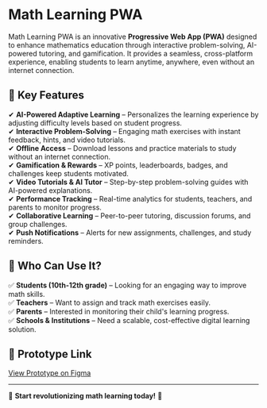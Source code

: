 # Math Learning PWA

Math Learning PWA is an innovative **Progressive Web App (PWA)** designed to enhance mathematics education through interactive problem-solving, AI-powered tutoring, and gamification. It provides a seamless, cross-platform experience, enabling students to learn anytime, anywhere, even without an internet connection.

## 🚀 Key Features

✔ **AI-Powered Adaptive Learning** – Personalizes the learning experience by adjusting difficulty levels based on student progress.  
✔ **Interactive Problem-Solving** – Engaging math exercises with instant feedback, hints, and video tutorials.  
✔ **Offline Access** – Download lessons and practice materials to study without an internet connection.  
✔ **Gamification & Rewards** – XP points, leaderboards, badges, and challenges keep students motivated.  
✔ **Video Tutorials & AI Tutor** – Step-by-step problem-solving guides with AI-powered explanations.  
✔ **Performance Tracking** – Real-time analytics for students, teachers, and parents to monitor progress.  
✔ **Collaborative Learning** – Peer-to-peer tutoring, discussion forums, and group challenges.  
✔ **Push Notifications** – Alerts for new assignments, challenges, and study reminders.  

## 🎯 Who Can Use It?

✅ **Students (10th-12th grade)** – Looking for an engaging way to improve math skills.  
✅ **Teachers** – Want to assign and track math exercises easily.  
✅ **Parents** – Interested in monitoring their child's learning progress.  
✅ **Schools & Institutions** – Need a scalable, cost-effective digital learning solution.  

## 🔗 Prototype Link

[View Prototype on Figma](https://www.figma.com/proto/qyD3mVOxJLELmMSwYgMOn5/MathGenix?node-id=3-4&p=f&t=udZK823njoGmHnHX-1&scaling=scale-down&content-scaling=fixed&page-id=0%3A1&starting-point-node-id=3%3A4&show-proto-sidebar=1)

---

📌 **Start revolutionizing math learning today!** 🚀
